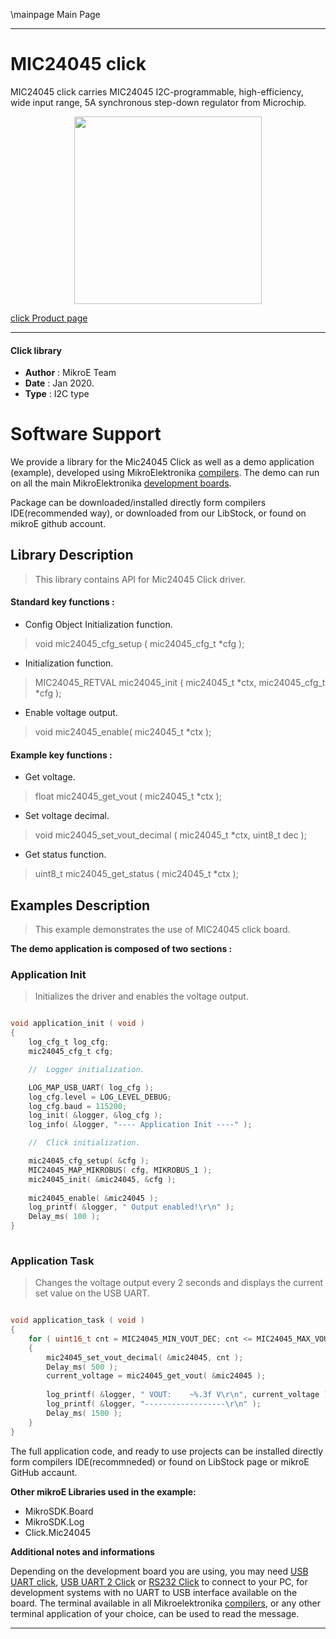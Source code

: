 \mainpage Main Page
 
---
# MIC24045 click

MIC24045 click carries MIC24045 I2C-programmable, high-efficiency, wide input range, 5A synchronous step-down regulator from Microchip.

<p align="center">
  <img src="https://download.mikroe.com/images/click_for_ide/mic24045_click.png" height=300px>
</p>

[click Product page](https://www.mikroe.com/mic24045-click)

---


#### Click library 

- **Author**        : MikroE Team
- **Date**          : Jan 2020.
- **Type**          : I2C type


# Software Support

We provide a library for the Mic24045 Click 
as well as a demo application (example), developed using MikroElektronika 
[compilers](https://shop.mikroe.com/compilers). 
The demo can run on all the main MikroElektronika [development boards](https://shop.mikroe.com/development-boards).

Package can be downloaded/installed directly form compilers IDE(recommended way), or downloaded from our LibStock, or found on mikroE github account. 

## Library Description

> This library contains API for Mic24045 Click driver.

#### Standard key functions :

- Config Object Initialization function.
> void mic24045_cfg_setup ( mic24045_cfg_t *cfg ); 
 
- Initialization function.
> MIC24045_RETVAL mic24045_init ( mic24045_t *ctx, mic24045_cfg_t *cfg );

- Enable voltage output.
> void mic24045_enable( mic24045_t *ctx );


#### Example key functions :

- Get voltage.
> float mic24045_get_vout ( mic24045_t *ctx );
 
- Set voltage decimal.
> void mic24045_set_vout_decimal ( mic24045_t *ctx, uint8_t dec );

- Get status function.
> uint8_t mic24045_get_status ( mic24045_t *ctx );

## Examples Description

> This example demonstrates the use of MIC24045 click board.

**The demo application is composed of two sections :**

### Application Init 

> Initializes the driver and enables the voltage output.

```c

void application_init ( void )
{
    log_cfg_t log_cfg;
    mic24045_cfg_t cfg;

    //  Logger initialization.

    LOG_MAP_USB_UART( log_cfg );
    log_cfg.level = LOG_LEVEL_DEBUG;
    log_cfg.baud = 115200;
    log_init( &logger, &log_cfg );
    log_info( &logger, "---- Application Init ----" );

    //  Click initialization.

    mic24045_cfg_setup( &cfg );
    MIC24045_MAP_MIKROBUS( cfg, MIKROBUS_1 );
    mic24045_init( &mic24045, &cfg );
    
    mic24045_enable( &mic24045 );
    log_printf( &logger, " Output enabled!\r\n" );
    Delay_ms( 100 );
}
  
```

### Application Task

> Changes the voltage output every 2 seconds and displays the current set value on the USB UART.

```c

void application_task ( void )
{
    for ( uint16_t cnt = MIC24045_MIN_VOUT_DEC; cnt <= MIC24045_MAX_VOUT_DEC; cnt += 15 )
    {
        mic24045_set_vout_decimal( &mic24045, cnt );
        Delay_ms( 500 );
        current_voltage = mic24045_get_vout( &mic24045 );
    
        log_printf( &logger, " VOUT:    ~%.3f V\r\n", current_voltage );
        log_printf( &logger, "------------------\r\n" );
        Delay_ms( 1500 );
    }
}

```

The full application code, and ready to use projects can be  installed directly form compilers IDE(recommneded) or found on LibStock page or mikroE GitHub accaunt.

**Other mikroE Libraries used in the example:** 

- MikroSDK.Board
- MikroSDK.Log
- Click.Mic24045

**Additional notes and informations**

Depending on the development board you are using, you may need 
[USB UART click](https://shop.mikroe.com/usb-uart-click), 
[USB UART 2 Click](https://shop.mikroe.com/usb-uart-2-click) or 
[RS232 Click](https://shop.mikroe.com/rs232-click) to connect to your PC, for 
development systems with no UART to USB interface available on the board. The 
terminal available in all Mikroelektronika 
[compilers](https://shop.mikroe.com/compilers), or any other terminal application 
of your choice, can be used to read the message.



---
